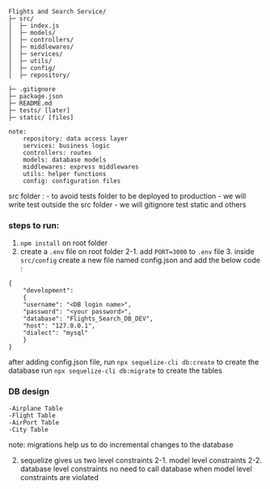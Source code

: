 ```
Flights and Search Service/
├─ src/
│  ├─ index.js
│  ├─ models/
│  ├─ controllers/
│  ├─ middlewares/
│  ├─ services/
│  ├─ utils/
│  ├─ config/
│  ├─ repository/

├─ .gitignore
├─ package.json
├─ README.md
├─ tests/ [later]
├─ static/ [files]
```

```
note:
    repository: data access layer
    services: business logic
    controllers: routes
    models: database models
    middlewares: express middlewares
    utils: helper functions
    config: configuration files
```

src folder : - to avoid tests folder to be deployed to production - we will write test outside the src folder - we will gitignore test static and others

### steps to run:

1. `npm install` on root folder
2. create a `.env` file on root folder
   2-1. add `PORT=3000` to `.env` file 3. inside `src/config` create a new file named config.json and add the below code :

```
{
    "development":
    {
    "username": "<DB login name>",
    "password": "<your password>",
    "database": "Flights_Search_DB_DEV",
    "host": "127.0.0.1",
    "dialect": "mysql"
    }
}

```

after adding config.json file, run `npx sequelize-cli db:create` to create the database
run `npx sequelize-cli db:migrate` to create the tables

### DB design

    -Airplane Table
    -Flight Table
    -AirPort Table
    -City Table

note: migrations help us to do incremental changes to the database

2. sequelize gives us two level constraints
   2-1. model level constraints
   2-2. database level constraints
   no need to call database when model level constraints are violated
